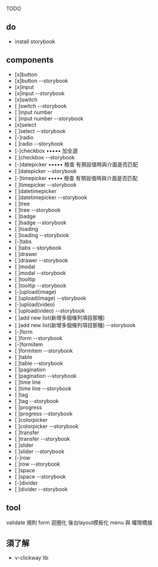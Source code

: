 TODO

## do

- install storybook

## components

- [x]button
- [x]button --storybook
- [x]input
- [x]input --storybook
- [x]switch
- [ ]switch --storybook
- [ ]input number
- [ ]input number --storybook
- [x]select
- [ ]select --storybook
- [-]radio
- [ ]radio --storybook
- [-]checkbox ••••• 加全選
- [ ]checkbox  --storybook
- [-]datepicker ••••• 檢查 有預設值時與介面是否匹配
- [ ]datepicker --storybook
- [-]timepicker ••••• 檢查 有預設值時與介面是否匹配
- [ ]timepicker --storybook
- [ ]datetimepicker
- [ ]datetimepicker --storybook
- [ ]tree
- [ ]tree --storybook
- [ ]badge
- [ ]badge --storybook
- [ ]loading
- [ ]loading --storybook
- [-]tabs
- [ ]tabs --storybook
- [ ]drawer
- [ ]drawer --storybook
- [ ]modal
- [ ]modal --storybook
- [ ]tooltip
- [ ]tooltip --storybook
- [-]upload(image)
- [ ]upload(image) --storybook
- [-]upload(video)
- [ ]upload(video) --storybook
- [ ]add new list(新增多個條列項目那種)
- [ ]add new list(新增多個條列項目那種) --storybook
- [-]form
- [ ]form --storybook
- [-]formitem
- [ ]formitem --storybook
- [ ]table
- [ ]table --storybook
- [ ]pagination
- [ ]pagination --storybook
- [ ]time line
- [ ]time line --storybook
- [ ]tag
- [ ]tag --storybook
- [ ]progress
- [ ]progress --storybook
- [ ]colorpicker
- [ ]colorpicker --storybook
- [ ]transfer
- [ ]transfer --storybook
- [ ]slider
- [ ]slider --storybook
- [-]row
- [ ]row --storybook
- [ ]space
- [ ]space --storybook
- [-]divider
- [ ]divider --storybook

## tool

validate 規則
form 迴圈化
後台layout模板化
menu 與 權限橋接

## 須了解

- v-clickway lib